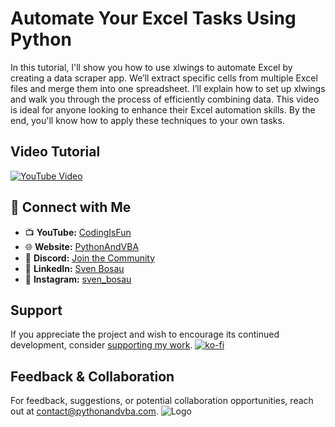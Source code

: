 # Automate Your Excel Tasks Using Python

In this tutorial, I'll show you how to use xlwings to automate Excel by creating a data scraper app. We’ll extract specific cells from multiple Excel files and merge them into one spreadsheet. I’ll explain how to set up xlwings and walk you through the process of efficiently combining data. This video is ideal for anyone looking to enhance their Excel automation skills. By the end, you'll know how to apply these techniques to your own tasks.

## Video Tutorial
[![YouTube Video](https://img.youtube.com/vi/ee5ZQ49Mjik/0.jpg)](https://youtu.be/ee5ZQ49Mjik)







## 🤝 Connect with Me
- 📺 **YouTube:** [CodingIsFun](https://youtube.com/c/CodingIsFun)
- 🌐 **Website:** [PythonAndVBA](https://pythonandvba.com)
- 💬 **Discord:** [Join the Community](https://pythonandvba.com/discord)
- 💼 **LinkedIn:** [Sven Bosau](https://www.linkedin.com/in/sven-bosau/)
- 📸 **Instagram:** [sven_bosau](https://www.instagram.com/sven_bosau/)

## Support 
If you appreciate the project and wish to encourage its continued development, consider [supporting my work](https://pythonandvba.com/coffee-donation).
[![ko-fi](https://ko-fi.com/img/githubbutton_sm.svg)](https://pythonandvba.com/coffee-donation)

## Feedback & Collaboration
For feedback, suggestions, or potential collaboration opportunities, reach out at contact@pythonandvba.com.
![Logo](https://www.pythonandvba.com/banner-img)
